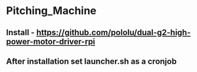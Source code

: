 # Pitching_Machine

## Install - https://github.com/pololu/dual-g2-high-power-motor-driver-rpi

## After installation set launcher.sh as a cronjob
